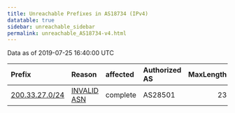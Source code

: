 ```yaml
---
title: Unreachable Prefixes in AS18734 (IPv4)
datatable: true
sidebar: unreachable_sidebar
permalink: unreachable_AS18734-v4.html
---
```


Data as of 2019-07-25 16:40:00 UTC


<div class="datatable-begin"></div>

| Prefix                                                 | Reason                                                                                                | affected   | Authorized AS   |   MaxLength | Anchor                                         |   unreachable /24s |
|:-------------------------------------------------------|:------------------------------------------------------------------------------------------------------|:-----------|:----------------|------------:|:-----------------------------------------------|-------------------:|
| [200.33.27.0/24](https://stat.ripe.net/200.33.27.0/24) | [INVALID ASN](https://rpki-validator.ripe.net/announcement-preview?asn=AS18734&prefix=200.33.27.0/24) | complete   | AS28501         |          23 | [LACNIC](unreachable_LACNIC_RPKI_Root-v4.html) |                  1 |

<div class="datatable-end"></div>